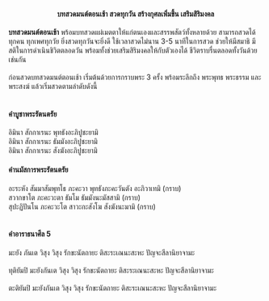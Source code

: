<h4 style="text-align:center">บทสวดมนต์ตอนเช้า สวดทุกวัน สร้างกุศลเพิ่มขึ้น เสริมสิริมงคล</h4>

<strong>บทสวดมนต์ตอนเช้า</strong> พร้อมบทสวดแผ่เมตตาให้แก่ตนเองและสรรพสัตว์ทั้งหลายด้วย สามารถสวดได้ทุกคน ทุกเพศทุกวัย 
ยิ่งสวดทุกวันจะยิ่งดี ใช้เวลาสวดไม่นาน 3-5 นาทีในการสวด ช่วยให้มีสมาธิ มีสติในการดำเนินชิวิตตลอดวัน 
พร้อมทั้งช่วยเสริมสิริมงคลให้กับตัวเองได้ ชีวิตราบรื่นตลอดทั้งวันด้วยเช่นกัน<br><br>
ก่อนสวดบทสวดมนต์ตอนเช้า เริ่มต้นด้วยการกราบพระ 3 ครั้ง พร้อมระลึกถึง พระพุทธ พระธรรม และพระสงฆ์ แล้วเริ่มสวดตามลำดับดังนี้
<br><br>

<h4>คำบูชาพระรัตนตรัย</h4>
อิมินา สักกาเรนะ พุทธังอะภิปูชะยามิ<br>
อิมินา สักกาเรนะ ธัมมังอะภิปูชะยามิ<br>
อิมินา สักกาเรนะ สังฆังอะภิปูชะยามิ<br>

<h4>คำนมัสการพระรัตนตรัย</h4>
อะระหัง สัมมาสัมพุทโธ ภะคะวา พุทธังภะคะวันตัง อะภิวาเทมิ (กราบ)<br>
สวากขาโต ภะคะวะตา ธัมโม ธัมมังนะมัสสามิ (กราบ)<br>
สุปะฏิปันโน ภะคะวะโต สาวะกะสังโฆ สังฆังนะมามิ (กราบ)<br><br>

<h4>คำอาราธนาศีล 5</h4>
มะยัง ภันเต วิสุง วิสุง รักขะนัตถายะ ติสะระเณนะสะหะ ปัญจะสีลานิยาจามะ<br><br>
ทุติยัมปิ มะยังภันเต วิสุง วิสุง รักขะนัตถายะ ติสะระเณนะสะหะ ปัญจะสีลานิยาจามะ<br><br>
ตะติยัมปิ มะยังภันเต วิสุง วิสุง รักขะนัตถายะ ติสะระเณนะสะหะ ปัญจะสีลานิยาจามะ<br><br>